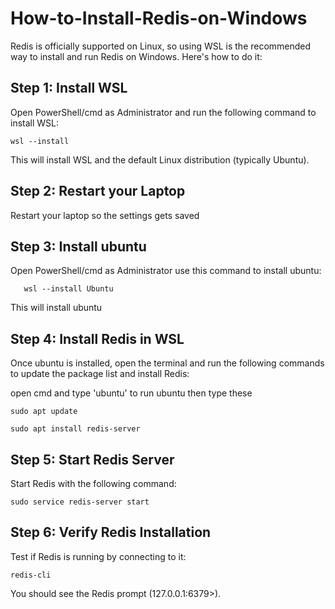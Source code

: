 # How-to-Install-Redis-on-Windows


Redis is officially supported on Linux, so using WSL is the recommended way to install and run Redis on Windows. Here's how to do it:

## Step 1: Install WSL

Open PowerShell/cmd as Administrator and run the following command to install WSL:

    wsl --install

This will install WSL and the default Linux distribution (typically Ubuntu).

## Step 2: Restart your Laptop

Restart your laptop so the settings gets saved

## Step 3: Install ubuntu

Open PowerShell/cmd as Administrator use this command to install ubuntu:

       wsl --install Ubuntu

This will install ubuntu 

## Step 4: Install Redis in WSL

Once ubuntu is installed, open the terminal and run the following commands to update the package list and install Redis:

open cmd and type 'ubuntu' to run ubuntu then type these

    sudo apt update
    
    sudo apt install redis-server

## Step 5: Start Redis Server

Start Redis with the following command:

    sudo service redis-server start

## Step 6: Verify Redis Installation

Test if Redis is running by connecting to it:


    redis-cli

You should see the Redis prompt (127.0.0.1:6379>).
